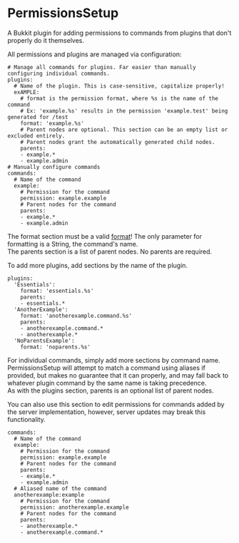 # PermissionsSetup
A Bukkit plugin for adding permissions to commands from plugins that don't properly do it themselves.

All permissions and plugins are managed via configuration:
```
# Manage all commands for plugins. Far easier than manually configuring individual commands.
plugins:
  # Name of the plugin. This is case-sensitive, capitalize properly!
  exAMPLE:
    # format is the permission format, where %s is the name of the command
    # Ex: 'example.%s' results in the permission 'example.test' being generated for /test
    format: 'example.%s'
    # Parent nodes are optional. This section can be an empty list or excluded entirely.
    # Parent nodes grant the automatically generated child nodes.
    parents:
    - example.*
    - example.admin
# Manually configure commands
commands:
  # Name of the command
  example:
    # Permission for the command
    permission: example.example
    # Parent nodes for the command
    parents:
    - example.*
    - example.admin
```
The format section must be a valid [format](http://docs.oracle.com/javase/7/docs/api/java/util/Formatter.html#syntax)! The only parameter for formatting is a String, the command's name.  
The parents section is a list of parent nodes. No parents are required.

To add more plugins, add sections by the name of the plugin.
```
plugins:
  'Essentials':
    format: 'essentials.%s'
    parents:
    - essentials.*
  'AnotherExample':
    format: 'anotherexample.command.%s'
    parents:
    - anotherexample.command.*
    - anotherexample.*
  'NoParentsExample':
    format: 'noparents.%s'
```

For individual commands, simply add more sections by command name.  
PermissionsSetup will attempt to match a command using aliases if provided, but makes no guarantee that it can properly, and may fall back to whatever plugin command by the same name is taking precedence.  
As with the plugins section, parents is an optional list of parent nodes.  

You can also use this section to edit permissions for commands added by the server implementation, however, server updates may break this functionality.
```
commands:
  # Name of the command
  example:
    # Permission for the command
    permission: example.example
    # Parent nodes for the command
    parents:
    - example.*
    - example.admin
  # Aliased name of the command
  anotherexample:example
    # Permission for the command
    permission: anotherexample.example
    # Parent nodes for the command
    parents:
    - anotherexample.*
    - anotherexample.command.*
```